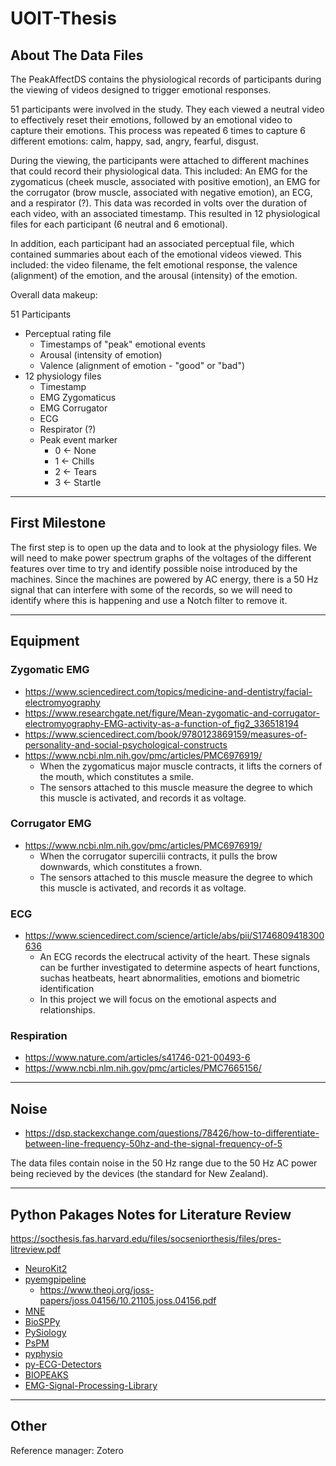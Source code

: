# UOIT-Thesis

## About The Data Files

The PeakAffectDS contains the physiological records of participants during the viewing of videos designed to trigger emotional responses.

51 participants were involved in the study. They each viewed a neutral video to effectively reset their emotions, followed by an emotional video to capture their emotions. This process was repeated 6 times to capture 6 different emotions: calm, happy, sad, angry, fearful, disgust.

During the viewing, the participants were attached to different machines that could record their physiological data. This included: An EMG for the zygomaticus (cheek muscle, associated with positive emotion), an EMG for the corrugator (brow muscle, associated with negative emotion), an ECG, and a respirator (?). This data was recorded in volts over the duration of each video, with an associated timestamp. This resulted in 12 physiological files for each participant (6 neutral and 6 emotional).

In addition, each participant had an associated perceptual file, which contained summaries about each of the emotional videos viewed. This included: the video filename, the felt emotional response, the valence (alignment) of the emotion, and the arousal (intensity) of the emotion. 

Overall data makeup:

51 Participants
- Perceptual rating file
    - Timestamps of "peak" emotional events
    - Arousal (intensity of emotion)
    - Valence (alignment of emotion - "good" or "bad")
- 12 physiology files
    - Timestamp
    - EMG Zygomaticus
    - EMG Corrugator
    - ECG
    - Respirator (?)
    - Peak event marker
        - 0 &larr; None
        - 1 &larr; Chills
        - 2 &larr; Tears
        - 3 &larr; Startle

---

## First Milestone

The first step is to open up the data and to look at the physiology files. We will need to make power spectrum graphs of the voltages of the different features over time to try and identify possible noise introduced by the machines. Since the machines are powered by AC energy, there is a 50 Hz signal that can interfere with some of the records, so we will need to identify where this is happening and use a Notch filter to remove it.

---

## Equipment

### Zygomatic EMG

- https://www.sciencedirect.com/topics/medicine-and-dentistry/facial-electromyography
- https://www.researchgate.net/figure/Mean-zygomatic-and-corrugator-electromyography-EMG-activity-as-a-function-of_fig2_336518194
- https://www.sciencedirect.com/book/9780123869159/measures-of-personality-and-social-psychological-constructs
- https://www.ncbi.nlm.nih.gov/pmc/articles/PMC6976919/
    - When the zygomaticus major muscle contracts, it lifts the corners of the mouth, which constitutes a smile.
    - The sensors attached to this muscle measure the degree to which this muscle is activated, and records it as voltage.

### Corrugator EMG

- https://www.ncbi.nlm.nih.gov/pmc/articles/PMC6976919/
    - When the corrugator supercilii contracts, it pulls the brow downwards, which constitutes a frown.
    - The sensors attached to this muscle measure the degree to which this muscle is activated, and records it as voltage.

### ECG

- https://www.sciencedirect.com/science/article/abs/pii/S1746809418300636
    - An ECG records the electrucal activity of the heart. These signals can be further investigated to determine aspects of heart functions, suchas heatbeats, heart abnormalities, emotions and biometric identification
    - In this project we will focus on the emotional aspects and relationships.

### Respiration

- https://www.nature.com/articles/s41746-021-00493-6
- https://www.ncbi.nlm.nih.gov/pmc/articles/PMC7665156/

---

## Noise

- https://dsp.stackexchange.com/questions/78426/how-to-differentiate-between-line-frequency-50hz-and-the-signal-frequency-of-5

The data files contain noise in the 50 Hz range due to the 50 Hz AC power being recieved by the devices (the standard for New Zealand).

---

## Python Pakages Notes for Literature Review

https://socthesis.fas.harvard.edu/files/socseniorthesis/files/pres-litreview.pdf

- [NeuroKit2](https://pypi.org/project/neurokit2/)
- [pyemgpipeline](https://pypi.org/project/pyemgpipeline/)
    - https://www.theoj.org/joss-papers/joss.04156/10.21105.joss.04156.pdf
- [MNE](https://mne.tools/stable/index.html)
- [BioSPPy](https://github.com/PIA-Group/BioSPPy)
- [PySiology](https://github.com/Gabrock94/Pysiology)
- [PsPM](https://github.com/bachlab/PsPM)
- [pyphysio](https://github.com/MPBA/pyphysio)
- [py-ECG-Detectors](https://github.com/berndporr/py-ecg-detectors)
- [BIOPEAKS](https://github.com/JanCBrammer/biopeaks)
- [EMG-Signal-Processing-Library](https://github.com/cancui/EMG-Signal-Processing-Library)

---

## Other

Reference manager: Zotero